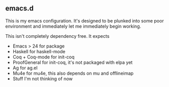 ## emacs.d

This is my emacs configuration. It's designed to be plunked into some poor environment and
immediately let me immediately begin working.

This isn't completely dependency free. It expects

 - Emacs   > 24   for package
 - Haskell        for haskell-mode
 - Coq + Coq-mode for init-coq
 - ProofGeneral   for init-coq, it's not packaged with elpa yet
 - Ag             for ag.el
 - Mu4e           for mu4e, this also depends on mu and offlineimap
 - Stuff I'm not thinking of now
